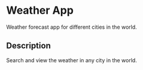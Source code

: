 # Weather App

Weather forecast app for different cities in the world.

## Description

Search and view the weather in any city in the world.
